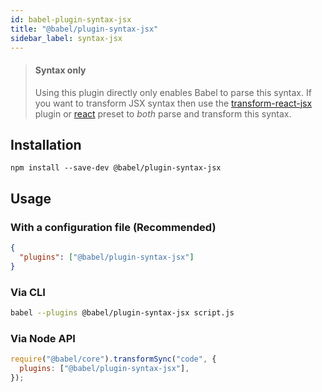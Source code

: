 ```yaml
---
id: babel-plugin-syntax-jsx
title: "@babel/plugin-syntax-jsx"
sidebar_label: syntax-jsx
---
```


> #### Syntax only
>
> Using this plugin directly only enables Babel to parse this syntax. If you want to transform JSX syntax then use the [transform-react-jsx](plugin-transform-react-jsx.md) plugin or [react](preset-react.md) preset to _both_ parse and transform this syntax.

## Installation

```shell npm2yarn
npm install --save-dev @babel/plugin-syntax-jsx
```

## Usage

### With a configuration file (Recommended)

```json title="babel.config.json"
{
  "plugins": ["@babel/plugin-syntax-jsx"]
}
```

### Via CLI

```sh title="Shell"
babel --plugins @babel/plugin-syntax-jsx script.js
```

### Via Node API

```js title="JavaScript"
require("@babel/core").transformSync("code", {
  plugins: ["@babel/plugin-syntax-jsx"],
});
```
